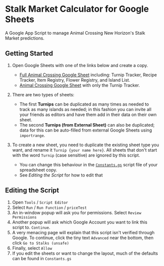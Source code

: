 # Stalk Market Calculator for Google Sheets

A Google App Script to manage Animal Crossing New Horizon's Stalk Market predictions.

## Getting Started

1. Open Google Sheets with one of the links below and create a copy.
   - [Full Animal Crossing Google Sheet](https://docs.google.com/spreadsheets/d/1i0W3fhXt8N042dsRucaYv515eJLM65_j2xuRYNTOS-Y/copy) including: Turnip Tracker, Recipe Tracker, Item Registry, Flower Registry, and Island List.
   - [Animal Crossing Google Sheet](https://docs.google.com/spreadsheets/d/1aR7Uk3Q0BaqagDwL40NPc1ygSnoagp_lxFSZ4Xo2uS0/copy) with only the Turnip Tracker.

2. There are two types of sheets:
   - The first **Turnips** can be duplicated as many times as needed to track as many islands as needed; in this fashion you can invite all your friends as editors and have them add in their data on their own sheet.
   - The second **Turnips (from External Sheet)** can also be duplicated; data for this can be auto-filled from external Google Sheets using `importrange`.
   
3. To create a new sheet, you need to duplicate the existing sheet type you want, and rename it `Turnip {your name here}`. All sheets that don't start with the word `Turnip` (case sensitive) are ignored by this script.
   - You can change this behaviour in the [`Constants.gs`](https://github.com/drfuzzyness/google-sheets-stalk-market-calculator/blob/9082a39dd635994b55a73ffad3d23927a142122a/Constants.gs#L12) script file of your spreadsheet copy.
   - See _Editing the Script_ for how to edit that

## Editing the Script

1. Open `Tools` / `Script Editor`
2. Select `Run` / `Run Function` / `priceTest`
3. An in-window popup will ask you for permissions. Select `Review Permissions`
4. Another popup will ask which Google Account you want to link this script to. `Continue`.
5. A very menacing page will explain that this script isn't verified through Google. To continue, click the tiny text `Advanced` near the bottom, then click `Go to Stalks (unsafe)`
6. Finally, select `Allow`
7. If you edit the sheets or want to change the layout, much of the defaults can be found in `Constants.gs`
